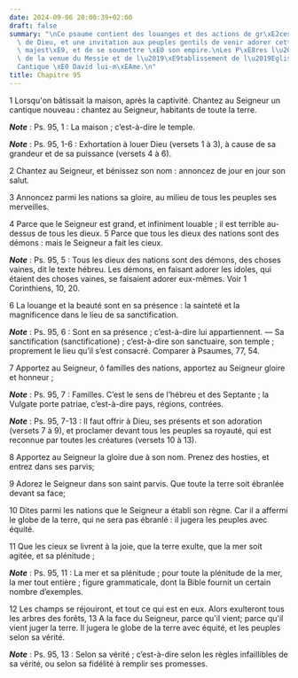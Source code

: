 ```yaml
---
date: 2024-09-06 20:00:39+02:00
draft: false
summary: "\nCe psaume contient des louanges et des actions de gr\xE2ces pour les bienfaits\
  \ de Dieu, et une invitation aux peuples gentils de venir adorer cette souveraine\
  \ majest\xE9, et de se soumettre \xE0 son empire.\nLes P\xE8res l\u2019ont expliqu\xE9\
  \ de la venue du Messie et de l\u2019\xE9tablissement de l\u2019Eglise chr\xE9tienne.\n\
  Cantique \xE0 David lui-m\xEAme.\n"
title: Chapitre 95
---
```





1 Lorsqu'on bâtissait la maison, après la captivité. Chantez au Seigneur un cantique nouveau : chantez au Seigneur, habitants de toute la terre.

***Note*** :  Ps. 95, 1 : La maison ; c’est-à-dire le temple.

***Note*** :  Ps. 95, 1-6 : Exhortation à louer Dieu (versets 1 à 3), à cause de sa grandeur et de sa puissance (versets 4 à 6).

2 Chantez au Seigneur, et bénissez son nom : annoncez de jour en jour son salut.


3 Annoncez parmi les nations sa gloire, au milieu de tous les peuples ses merveilles.


4 Parce que le Seigneur est grand, et infiniment louable ; il est terrible au-dessus de tous les dieux. 5 Parce que tous les dieux des nations sont des démons : mais le Seigneur a fait les cieux.

***Note*** :  Ps. 95, 5 : Tous les dieux des nations sont des démons, des choses vaines, dit le texte hébreu. Les démons, en faisant adorer les idoles, qui étaient des choses vaines, se faisaient adorer eux-mêmes. Voir 1 Corinthiens, 10, 20.


6 La louange et la beauté sont en sa présence : la sainteté et la magnificence dans le lieu de sa sanctification.

***Note*** :  Ps. 95, 6 : Sont en sa présence ; c’est-à-dire lui appartiennent. ― Sa sanctification (sanctificatione) ; c’est-à-dire son sanctuaire, son temple ; proprement le lieu qu’il s’est consacré. Comparer à Psaumes, 77, 54.


7 Apportez au Seigneur, ô familles des nations, apportez au Seigneur gloire et honneur ;

***Note*** :  Ps. 95, 7 : Familles. C’est le sens de l’hébreu et des Septante ; la Vulgate porte patriae, c’est-à-dire pays, régions, contrées.

***Note*** :  Ps. 95, 7-13 : Il faut offrir à Dieu, ses présents et son adoration (versets 7 à 9), et proclamer devant tous les peuples sa royauté, qui est reconnue par toutes les créatures (versets 10 à 13).

8 Apportez au Seigneur la gloire due à son nom. Prenez des hosties, et entrez dans ses parvis;


9 Adorez le Seigneur dans son saint parvis. Que toute la terre soit ébranlée devant sa face;


10 Dites parmi les nations que le Seigneur a établi son règne. Car il a affermi le globe de la terre, qui ne sera pas ébranlé : il jugera les peuples avec équité.


11 Que les cieux se livrent à la joie, que la terre exulte, que la mer soit agitée, et sa plénitude ;

***Note*** :  Ps. 95, 11 : La mer et sa plénitude ; pour toute la plénitude de la mer, la mer tout entière ; figure grammaticale, dont la Bible fournit un certain nombre d’exemples.


12 Les champs se réjouiront, et tout ce qui est en eux. Alors exulteront tous les arbres des forêts, 13 A la face du Seigneur, parce qu'il vient; parce qu'il vient juger la terre. Il jugera le globe de la terre avec équité, et les peuples selon sa vérité.

***Note*** :  Ps. 95, 13 : Selon sa vérité ; c’est-à-dire selon les règles infaillibles de sa vérité, ou selon sa fidélité à remplir ses promesses.

